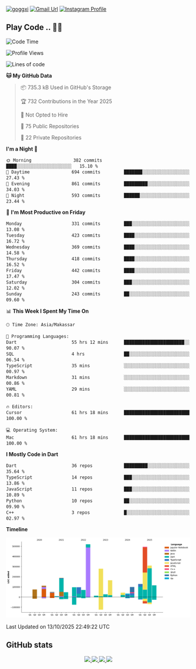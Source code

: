 [![goggxi](https://img.shields.io/badge/Portofolio-Goggxi-orange)](https://goggxi.github.io)
[![Gmail Url](https://img.shields.io/twitter/url?label=Goggxi@gmail.com&logo=gmail&style=social&url=http%3A%2F%2Fmailto%3Acontact.Goggxi@gmail.com)](mailto:Goggxi@gmail.com) [![Instagram Profile](https://img.shields.io/twitter/url?label=moh_rifkan&logo=instagram&style=social&url=https://www.instagram.com/moh_rifkan/)](https://www.instagram.com/moh_rifkan/)

## Play Code .. 💬🚀

<!-- [![Moh Rifkan GitHub stats](https://github-readme-stats.vercel.app/api?username=goggxi&count_private=true&show_icons=true&theme=dracula&custom_title=Goggxi%20Statistic%20🚀)](https://github.com/goggxi/goggxi)

[![Top Langs](https://github-readme-stats.vercel.app/api/top-langs/?username=goggxi&langs_count=8&layout=compact&show_icons=true&theme=dracula)](https://github.com/goggxi/goggxi) -->

<!--START_SECTION:waka-->
![Code Time](http://img.shields.io/badge/Code%20Time-4%2C729%20hrs%2044%20mins-blue)

![Profile Views](http://img.shields.io/badge/Profile%20Views-4-blue)

![Lines of code](https://img.shields.io/badge/From%20Hello%20World%20I%27ve%20Written-2.9%20million%20lines%20of%20code-blue)

**🐱 My GitHub Data** 

> 📦 735.3 kB Used in GitHub's Storage 
 > 
> 🏆 732 Contributions in the Year 2025
 > 
> 🚫 Not Opted to Hire
 > 
> 📜 75 Public Repositories 
 > 
> 🔑 22 Private Repositories 
 > 
**I'm a Night 🦉** 

```text
🌞 Morning                382 commits         ████░░░░░░░░░░░░░░░░░░░░░   15.10 % 
🌆 Daytime                694 commits         ███████░░░░░░░░░░░░░░░░░░   27.43 % 
🌃 Evening                861 commits         █████████░░░░░░░░░░░░░░░░   34.03 % 
🌙 Night                  593 commits         ██████░░░░░░░░░░░░░░░░░░░   23.44 % 
```
📅 **I'm Most Productive on Friday** 

```text
Monday                   331 commits         ███░░░░░░░░░░░░░░░░░░░░░░   13.08 % 
Tuesday                  423 commits         ████░░░░░░░░░░░░░░░░░░░░░   16.72 % 
Wednesday                369 commits         ████░░░░░░░░░░░░░░░░░░░░░   14.58 % 
Thursday                 418 commits         ████░░░░░░░░░░░░░░░░░░░░░   16.52 % 
Friday                   442 commits         ████░░░░░░░░░░░░░░░░░░░░░   17.47 % 
Saturday                 304 commits         ███░░░░░░░░░░░░░░░░░░░░░░   12.02 % 
Sunday                   243 commits         ██░░░░░░░░░░░░░░░░░░░░░░░   09.60 % 
```


📊 **This Week I Spent My Time On** 

```text
🕑︎ Time Zone: Asia/Makassar

💬 Programming Languages: 
Dart                     55 hrs 12 mins      ███████████████████████░░   90.07 % 
SQL                      4 hrs               ██░░░░░░░░░░░░░░░░░░░░░░░   06.54 % 
TypeScript               35 mins             ░░░░░░░░░░░░░░░░░░░░░░░░░   00.97 % 
Markdown                 31 mins             ░░░░░░░░░░░░░░░░░░░░░░░░░   00.86 % 
YAML                     29 mins             ░░░░░░░░░░░░░░░░░░░░░░░░░   00.81 % 

🔥 Editors: 
Cursor                   61 hrs 18 mins      █████████████████████████   100.00 % 

💻 Operating System: 
Mac                      61 hrs 18 mins      █████████████████████████   100.00 % 
```

**I Mostly Code in Dart** 

```text
Dart                     36 repos            █████████░░░░░░░░░░░░░░░░   35.64 % 
TypeScript               14 repos            ███░░░░░░░░░░░░░░░░░░░░░░   13.86 % 
JavaScript               11 repos            ███░░░░░░░░░░░░░░░░░░░░░░   10.89 % 
Python                   10 repos            ██░░░░░░░░░░░░░░░░░░░░░░░   09.90 % 
C++                      3 repos             █░░░░░░░░░░░░░░░░░░░░░░░░   02.97 % 
```



**Timeline**

![Lines of Code chart](https://raw.githubusercontent.com/Goggxi/Goggxi/main/assets/bar_graph.png)


 Last Updated on 13/10/2025 22:49:22 UTC
<!--END_SECTION:waka-->

## GitHub stats

<p align="center">
  <a href="https://github.com/goggxi">
    <img src="http://github-profile-summary-cards.vercel.app/api/cards/profile-details?username=goggxi&theme=transparent" />
  </a>
  <a href="https://github.com/goggxi">
    <img src="https://github-readme-streak-stats.herokuapp.com/?user=goggxi&hide_border=true&card_width=338&theme=transparent" />
  </a>
  <a href="https://github.com/goggxi">
    <img src="http://github-profile-summary-cards.vercel.app/api/cards/stats?username=goggxi&theme=transparent" />
  </a>
  <a href="https://github.com/goggxi">
    <img src="https://github-readme-stats.vercel.app/api/top-langs/?username=goggxi&langs_count=10&exclude_repo=&hide=c,makefile,html,css,sass,nix,nunjucks,tsql,dockerfile,shell&card_width=699&hide_border=true&theme=transparent" />
  </a>
  <!-- <br/>
  <a href="https://github.com/goggxi">
    <img src="https://komarev.com/ghpvc/?username=goggxi&color=blue&style=flat" />
  </a> -->
</p>
